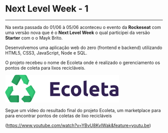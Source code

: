 # Next Level Week - 1
---


Na sexta passada do 01/06 à 05/06 aconteceu o evento da **Rockeseat** com uma versão nova que é o __Next Level Week__ o qual participei da versão **Starter** com o 
o Mayk Brito.

Desenvolvemos uma aplicação web do zero (frontend e backend) utilizando HTML5, CSS3, JavaScript, Node e SQL.

 O projeto recebeu o nome de Ecoleta onde é realizado o gerenciamento os pontos de coleta para lixos recicláveis.</br>
 
 ![](/starter/public/assets/logo.svg)  </br>
  
Segue um vídeo do resultado final do projeto Ecoleta, um marketplace para para encontrar pontos de coletas de lixo recicláveis </br>

(https://www.youtube.com/watch?v=YBvU8KvlWak&feature=youtu.be)








